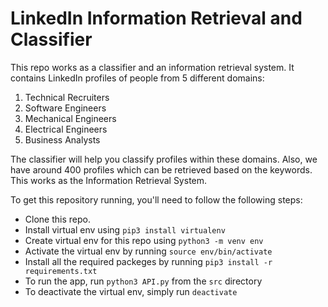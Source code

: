# LinkedIn Information Retrieval and Classifier

This repo works as a classifier and an information retrieval system. It contains LinkedIn profiles of people from 5 different domains:

1. Technical Recruiters
2. Software Engineers
3. Mechanical Engineers
4. Electrical Engineers
5. Business Analysts

The classifier will help you classify profiles within these domains. Also, we have around 400 profiles which can be retrieved based on the keywords. This works as the Information Retrieval System.

To get this repository running, you'll need to follow the following steps:

- Clone this repo.
- Install virtual env using `pip3 install virtualenv`
- Create virtual env for this repo using `python3 -m venv env`
- Activate the virtual env by running `source env/bin/activate`
- Install all the required packeges by running `pip3 install -r requirements.txt`
- To run the app, run `python3 API.py` from the `src` directory
- To deactivate the virtual env, simply run `deactivate`
